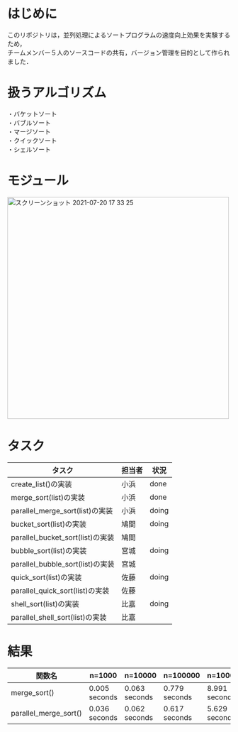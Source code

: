 # はじめに

このリポジトリは，並列処理によるソートプログラムの速度向上効果を実験するため，  
チームメンバー５人のソースコードの共有，バージョン管理を目的として作られました．


# 扱うアルゴリズム

・バケットソート  
・バブルソート  
・マージソート  
・クイックソート  
・シェルソート  


# モジュール

<img width="500" alt="スクリーンショット 2021-07-20 17 33 25" src="https://user-images.githubusercontent.com/57646279/126292017-cb257739-4bd9-4322-a3a9-7983f39034af.png">


# タスク

|  タスク                         | 担当者 |  状況  |
| ---- | ---- | ---- |
|create_list()の実装              |  小浜  | done  |
|merge_sort(list)の実装           |  小浜  | done  |
|parallel_merge_sort(list)の実装  |  小浜  | doing |
|bucket_sort(list)の実装          |  鳩間  | doing |
|parallel_bucket_sort(list)の実装 |  鳩間  |       |
|bubble_sort(list)の実装          |  宮城  | doing |
|parallel_bubble_sort(list)の実装 |  宮城  |       |
|quick_sort(list)の実装           |  佐藤  | doing |
|parallel_quick_sort(list)の実装  |  佐藤  |       |
|shell_sort(list)の実装           |  比嘉  | doing |
|parallel_shell_sort(list)の実装  |  比嘉  |       |


# 結果

| 関数名               |n=1000       |n=10000      |n=100000     |n=100000     |
| ------------------- | ----------- | ----------- | ----------- | ----------- |
|merge_sort()         |0.005 seconds|0.063 seconds|0.779 seconds|8.991 seconds|
|parallel_merge_sort()|0.036 seconds|0.062 seconds|0.617 seconds|5.629 seconds|
